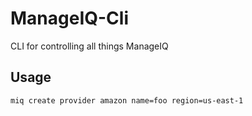 # ManageIQ-Cli
CLI for controlling all things ManageIQ

## Usage

`miq create provider amazon name=foo region=us-east-1`
